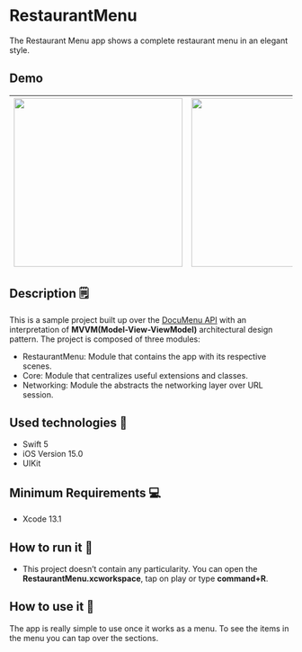 # RestaurantMenu
The Restaurant Menu app shows a complete restaurant menu in an elegant style.

## Demo 

<img src="https://user-images.githubusercontent.com/10730536/143901675-b9480ceb-a005-4736-b87c-f3f8747540a9.png" height= "300"> | <img src="https://user-images.githubusercontent.com/10730536/143901731-8a2caf97-28e5-4051-af5d-0b9f2e32a85f.png" height= "300"> | <img src="(https://user-images.githubusercontent.com/10730536/143902390-e5089eb9-f937-4f44-909f-0874d8908e1b.gif" height= "300">
 --- | --- | ---

## Description 🗒

This is a sample project built up over the [DocuMenu API](https://documenu.com/docs) with an interpretation of **MVVM(Model-View-ViewModel)** architectural design pattern. The project is composed of three modules:
- RestaurantMenu: Module that contains the app with its respective scenes.
- Core: Module that centralizes useful extensions and classes.
- Networking: Module the abstracts the networking layer over URL session.

## Used technologies  📱

- Swift 5
- iOS Version 15.0
- UIKit

## Minimum Requirements 💻

- Xcode 13.1

## How to run it 📲

- This project doesn’t contain any particularity. You can open the **RestaurantMenu.xcworkspace**, tap on play or type **command+R**. 

## How to use it 🧐

The app is really simple to use once it works as a menu. To see the items in the menu you can tap over the sections.
